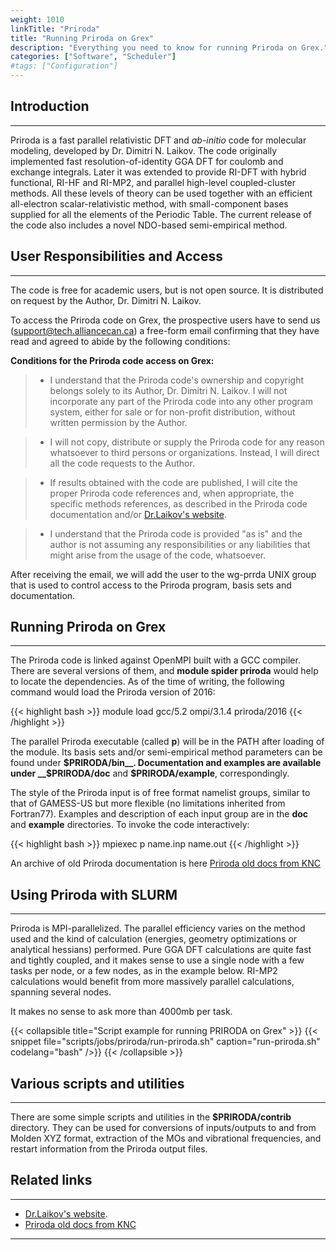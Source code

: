 ```yaml
---
weight: 1010
linkTitle: "Priroda"
title: "Running Priroda on Grex"
description: "Everything you need to know for running Priroda on Grex."
categories: ["Software", "Scheduler"]
#tags: ["Configuration"]
---
```


## Introduction
---

Priroda is a fast parallel relativistic DFT and _ab-initio_ code for molecular modeling, developed by Dr. Dimitri N. Laikov. The code originally implemented fast resolution-of-identity GGA DFT for coulomb and exchange integrals. Later it was extended to provide RI-DFT with hybrid functional, RI-HF and RI-MP2, and parallel high-level coupled-cluster methods. All these levels of theory can be used together with an efficient all-electron scalar-relativistic method, with small-component bases supplied for all the elements of the Periodic Table. The current release of the code also includes a novel NDO-based semi-empirical method.

## User Responsibilities and Access
---

The code is free for academic users, but is not open source. It is distributed on request by the Author, Dr. Dimitri N. Laikov.

To access the Priroda code on Grex, the prospective users have to send us (support@tech.alliancecan.ca) a free-form email confirming that  they have read and agreed to abide by the following conditions:

**Conditions for the Priroda code access on Grex:**

> * I understand that the Priroda code's ownership and copyright belongs solely to its Author, Dr. Dimitri N. Laikov. I will not incorporate any part of the Priroda code into any other program system, either for sale or for non-profit distribution, without written permission by the Author.

> * I will not copy, distribute or supply the Priroda code for any reason whatsoever to third persons or organizations. Instead, I will direct all the code requests to the Author.

> * If results obtained with the code are published, I will cite the proper Priroda code references and, when appropriate, the specific methods references, as described in the Priroda code documentation and/or [Dr.Laikov's website](http://rad.chem.msu.ru/~laikov/).

> * I understand that the Priroda code is provided "as is" and the author is not assuming any responsibilities or any liabilities that might arise from the usage of the code, whatsoever.

After receiving the email, we will add the user to the wg-prrda UNIX group that is used to control access to the Priroda program, basis sets and documentation.

## Running Priroda on Grex
---

The Priroda code is linked against OpenMPI built with a GCC compiler. There are several versions of them, and __module spider priroda__ would help to locate the dependencies. As of the time of writing, the following command would load the Priroda version of 2016:

{{< highlight bash >}}
module load gcc/5.2 ompi/3.1.4 priroda/2016
{{< /highlight >}}

The parallel Priroda executable (called __p__) will be in the PATH after loading of the module. Its basis sets and/or semi-empirical method parameters can be found under __$PRIRODA/bin__. Documentation and examples are available under __$PRIRODA/doc__ and __$PRIRODA/example__, correspondingly. 

The style of the Priroda input is of free format namelist groups, similar to that of GAMESS-US but more flexible (no limitations inherited from Fortran77). Examples and description of each input group are in the __doc__ and __example__ directories.
To invoke the code interactively:

{{< highlight bash >}}
mpiexec p name.inp name.out
{{< /highlight >}}

An archive of old Priroda documentation is here [Priroda old docs from KNC](/manuals/Priroda_Documentation_from_KNCWiki.pdf)

## Using Priroda with SLURM
---

Priroda is MPI-parallelized. The parallel efficiency varies on the method used and the kind of calculation (energies, geometry optimizations or analytical hessians) performed. Pure GGA DFT calculations are quite fast and tightly coupled, and it makes sense to use a single node with a few tasks per node, or a few nodes, as in the example below. RI-MP2 calculations would benefit from more massively parallel calculations, spanning several nodes. 

It makes no sense to ask more than 4000mb per task. 

{{< collapsible title="Script example for running PRIRODA on Grex" >}}
{{< snippet
    file="scripts/jobs/priroda/run-priroda.sh"
    caption="run-priroda.sh"
    codelang="bash"
/>}}
{{< /collapsible >}}

## Various scripts and utilities
---

There are some simple scripts and utilities in the __$PRIRODA/contrib__ directory. They can be used for conversions of inputs/outputs to and from Molden XYZ format, extraction of the MOs and vibrational frequencies, and restart information from the Priroda output files.

## Related links
---

* [Dr.Laikov's website](http://rad.chem.msu.ru/~laikov/).
* [Priroda old docs from KNC](/manuals/Priroda_Documentation_from_KNCWiki.pdf)

---

<!-- {{< treeview display="tree" />}} -->

<!-- Changes and update:
* 
*
*
-->
